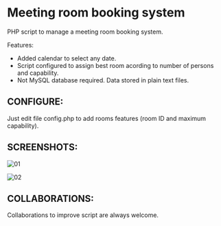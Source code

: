 # Meeting room booking system

PHP script to manage a meeting room booking system.

Features:

- Added calendar to select any date.
- Script configured to assign best room acording to number of persons and capability.
- Not MySQL database required. Data stored in plain text files.

## CONFIGURE:

Just edit file config.php to add rooms features (room ID and maximum capability).

## SCREENSHOTS:

![01](https://github.com/prateekbhat05/Meeting_room_booking_system/assets/116095534/4a2eec9a-0d64-482d-80d5-255a32b9c883)

![02](https://github.com/prateekbhat05/Meeting_room_booking_system/assets/116095534/25f3560e-72dc-4c79-9234-fb0cc3c5f493)



## COLLABORATIONS:

Collaborations to improve script are always welcome.
